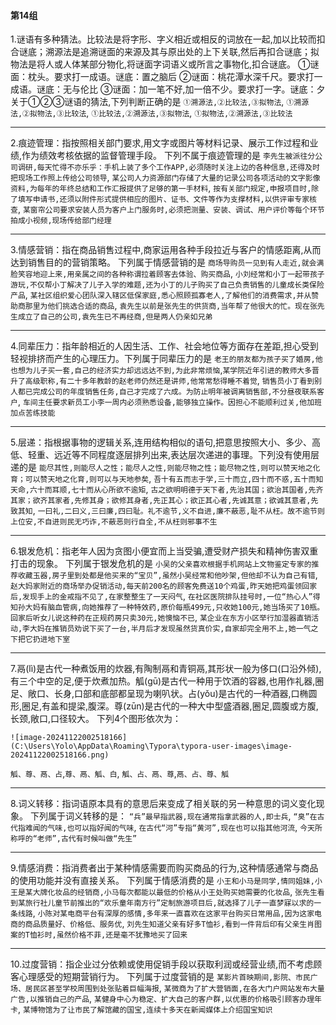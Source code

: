 #### 第14组

1.谜语有多种猜法。比较法是将字形、字义相近或相反的词放在一起,加以比较而扣合谜底；溯源法是追溯谜面的来源及其与原出处的上下关联,然后再扣合谜底；拟物法是将人或人体某部分物化,将谜面字词语义或所言之事物化,扣合谜底。
①谜面：枕头。要求打一成语。谜底：置之脑后
②谜面：桃花潭水深千尺。要求打一成语。谜底：无与伦比
③谜面：加一笔不好,加一倍不少。要求打一字。谜底：夕
关于①②③谜语的猜法,下列判断正确的是
`①溯源法,②比较法,③拟物法`,
`①溯源法,②拟物法,③比较法`,
`①比较法,②溯源法,③拟物法`,
`①拟物法,②溯源法,③比较法`

------

2.痕迹管理：指按照相关部门要求,用文字或图片等材料记录、展示工作过程和业绩,作为绩效考核依据的监督管理手段。
下列不属于痕迹管理的是
`李先生被派往分公司调研,每天忙得不亦乐乎：手机上装了多个工作APP,必须随时关注上边的各种信息,还得及时把现场工作照上传给公司领导`,
`某公司人力资源部门存储了大量的记录公司各项活动的文字影像资料,为每年的年终总结和工作汇报提供了足够的第一手材料`,
`按有关部门规定,申报项目时,除了填写申请书,还须以附件形式提供相应的图片、证书、文件等作为支撑材料,以供评审专家核查`,
`某窗帘公司要求安装人员为客户上门服务时,必须把测量、安装、调试、用户评价等每个环节拍成小视频,现场传给部门经理`

------

3.情感营销：指在商品销售过程中,商家运用各种手段拉近与客户的情感距离,从而达到销售目的的营销策略。
下列属于情感营销的是
`商场导购员一见到有人走近,就会满脸笑容地迎上来,用亲属之间的各种称谓拉着顾客去体验、购买商品`,
`小刘经常和小丁一起带孩子游玩,不仅帮小丁解决了儿子入学的难题,还为小丁的儿子购买了自己负责销售的儿童成长类保险产品`,
`某社区组织爱心团队深入辖区低保家庭,悉心照顾孤寡老人,了解他们的消费需求,并从赞助商那里为他们挑选合适的商品`,
`袁先生以前是张先生的供货商,当年帮了他很大的忙。现在张先生成立了自己的公司,袁先生已不再经商,但是两人仍亲如兄弟`

------

4.同辈压力：指年龄相近的人因生活、工作、社会地位等方面存在差距,担心受到轻视排挤而产生的心理压力。下列属于同辈压力的是
`老王的朋友都为孩子买了婚房,他也想为儿子买一套,自己的经济实力却远远达不到,为此非常烦恼`,`某学院近年引进的教师大多晋升了高级职称,有二十多年教龄的赵老师仍然还是讲师,他常常愁得睡不着觉`,
`销售员小丁看到别人都已完成公司的年度销售任务,自己才完成了六成。为防止明年被调离销售部,不分昼夜联系客户`,
`车间主任要求新员工小李一周内必须熟悉设备,能够独立操作。因担心不能顺利过关,他加班加点苦练技能`

------

5.层递：指根据事物的逻辑关系,连用结构相似的语句,把意思按照大小、多少、高低、轻重、远近等不同程度逐层排列出来,表达层次递进的事理。下列没有使用层递的是
`能尽其性,则能尽人之性；能尽人之性,则能尽物之性；能尽物之性,则可以赞天地之化育；可以赞天地之化育,则可以与天地参矣`,
`吾十有五而志于学,三十而立,四十而不惑,五十而知天命,六十而耳顺,七十而从心所欲不逾矩`,
`古之欲明明德于天下者,先治其国；欲治其国者,先齐其家；欲齐其家者,先修其身；欲修其身者,先正其心；欲正其心者,先诚其意；欲诚其意者,先致其知`,
`一曰礼,二曰义,三曰廉,四曰耻。礼不逾节,义不自进,廉不蔽恶,耻不从枉。故不逾节则上位安,不自进则民无巧诈,不蔽恶则行自全,不从枉则邪事不生`

------

6.银发危机：指老年人因为贪图小便宜而上当受骗,遭受财产损失和精神伤害双重打击的现象。
下列属于银发危机的是
`小吴的父亲喜欢根据手机网站上文物鉴定专家的推荐收藏玉器,房子里到处都是他买来的“宝贝”,虽然小吴经常和他吵架,但他却不认为自己有错`,
`赵大妈家附近的商场举办促销活动,每天前200名的顾客免费送10个鸡蛋,昨天她把鸡蛋领回家后,发现手上的金戒指不见了,在家整整生了一天闷气`,
`在社区医院排队挂号时,一位“热心人”得知孙大妈有脑血管病,向她推荐了一种特效药,原价每瓶499元,只收她100元,她当场买了10瓶。回家后听女儿说这种药在正规药房只卖30元,她懊恼不已`,
`某企业在东方小区举行加湿器直销活动,李大妈在推销员劝说下买了一台,半月后才发现虽然货真价实,自家却完全用不上,她一气之下把它扔进地下室`

------

7.鬲(lì)是古代一种煮饭用的炊器,有陶制鬲和青铜鬲,其形状一般为侈口(口沿外倾),有三个中空的足,便于炊煮加热。觚(gū)是古代一种用于饮酒的容器,也用作礼器,圈足、敞口、长身,口部和底部都呈现为喇叭状。占(yǒu)是古代的一种酒器,口椭圆形,圈足,有盖和提梁,腹深。尊(zūn)是古代的一种大中型盛酒器,圈足,圆腹或方腹,长颈,敞口,口径较大。
下列4个图形依次为：

`![image-20241122002518166](C:\Users\Yolo\AppData\Roaming\Typora\typora-user-images\image-20241122002518166.png)`

`觚、尊、鬲、占`,`尊、鬲、觚、白`,
`觚、占、鬲、尊`,`鬲、占、尊、觚`

------

8.词义转移：指词语原本具有的意思后来变成了相关联的另一种意思的词义变化现象。
下列属于词义转移的是：
`“兵”最早指武器,现在通常指拿武器的人,即士兵`,
`“臭”在古代指难闻的气味,也可以指好闻的气味`,
`在古代“河”专指“黄河”,现在也可以指其他河流`,
`今天所称呼的“老师”,古代有时候叫做“先生”`

------

9.情感消费：指消费者出于某种情感需要而购买商品的行为,这种情感通常与商品的使用功能并没有直接关系。
下列属于情感消费的是
`小王和小马是同学,情同姐妹,小王是某大牌化妆品的经销商,小马每次都能以最低的价格从小王处购买她需要的化妆品`,
`张先生看到某旅行社儿童节前推出的“欢乐童年南方行”定制旅游项目后,就选择了儿子一直梦寐以求的一条线路`,
`小陈对某电商平台有深厚的感情,多年来一直喜欢在这家平台购买日常用品,因为这家电商的商品质量好、价格低、服务优`,
`刘先生知道父亲有好多T恤衫,看到一件背后印有父亲生肖图案的T恤衫时,虽然价格不菲,还是毫不犹豫地买了回来`

------

10.过度营销：指企业过分依赖或使用促销手段以获取利润或经营业绩,而不考虑顾客心理感受的短期营销行为。
下列属于过度营销的是
`某影片首映期间,影院、市民广场、居民区甚至学校周围到处张贴着巨幅海报`,
`某微商为了扩大营销面,在各大门户网站发布大量广告,以推销自己的产品`,
`某健身中心为稳定、扩大自己的客户群,以优惠的价格吸引顾客办理年卡`,
`某博物馆为了让市民了解馆藏的国宝,连续十多天在新闻媒体上介绍国宝知识`